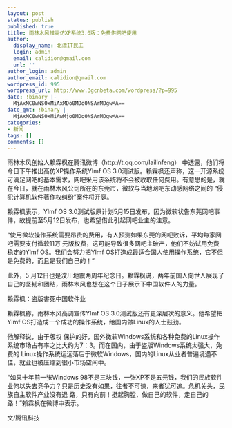 ```yaml
---
layout: post
status: publish
published: true
title: 雨林木风推高仿XP系统3.0版：免费供网吧使用
author:
  display_name: 北漂IT民工
  login: admin
  email: calidion@gmail.com
  url: ''
author_login: admin
author_email: calidion@gmail.com
wordpress_id: 995
wordpress_url: http://www.3gcnbeta.com/wordpress/?p=995
date: !binary |-
  MjAxMC0wNS0xMiAxMDo0MDo0NSArMDgwMA==
date_gmt: !binary |-
  MjAxMC0wNS0xMiAwMjo0MDo0NSArMDgwMA==
categories:
- 新闻
tags: []
comments: []
---
```

<p>雨林木风创始人赖霖枫在腾讯微博（http://t.qq.com/lailinfeng） 中透露，他们将 今日下午推出高仿XP操作系统Ylmf OS 3.0测试版。赖霖枫还声称，这一开源系统可满足网吧的基本需求，网吧采用该系统将不会被收取任何费用。有意思的是，就在今日，就在雨林木风公司所在的东莞市，微软与当地网吧东动感网络之间的 &ldquo;侵犯计算机软件著作权纠纷&rdquo;案件将开庭。</p>
<p>赖霖枫表示，Ylmf OS 3.0测试版原计划5月15日发布，因为微软状告东莞网吧事件，故提前至5月12日发布，也希望借此引起网吧业主的注意。</p>
<p>&ldquo;使用微软操作系统需要昂贵的费用，有人预测如果东莞的网吧败诉，平均每家网吧需要支付微软11万 元版权费，这可能导致很多网吧主破产，他们不妨试用免费稳定的Ylmf OS。我们会努力把Ylmf OS打造成最适合国人使用操作系统，它不但是免费的，而且是我们自己的！&rdquo;</p>
<p>此外，5 月12日也是汶川地震两周年纪念日。赖霖枫说，两年前国人向世人展现了自己的坚韧和团结，雨林木风也想在这个日子展示下中国软件人的力量。</p>
<p>赖霖枫：盗版害死中国软件业</p>
<p>赖霖枫称，雨林木风高调宣传Ylmf OS 3.0测试版还有更深层次的意义。他希望把Ylmf OS打造成一个成功的操作系统，给国内做Linux的人士鼓劲。</p>
<p>他解释说，由于版权 保护的好，国外微软Windows系统和各种免费的Linux操作系统市场占有率之比大约为7：3。而在国内，由于盗版Windows系统太强大，免费的 Linux操作系统远远落后于微软Windows，国内的Linux从业者普遍境遇不佳，就业也被压缩到很小市场空间中。</p>
<p>&ldquo;如果十年前一张Windows 98不是三块钱，一张XP不是五元钱，我们的民族软件业何以失去竞争力？只是历史没有如果，往者不可谏，来者犹可追。危机关头，民族自主软件产业没有退 路，只有向前！挺起胸膛，做自己的软件，走自己的路！&rdquo;赖霖枫在微博中表示。</p>
<p>文/腾讯科技</p>

